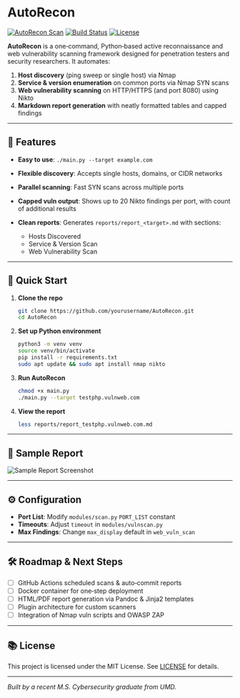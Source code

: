 # AutoRecon

[![AutoRecon Scan](https://github.com/RACHA193/AutoRecon/actions/workflows/scan.yml/badge.svg)](https://github.com/RACHA193/AutoRecon/actions/workflows/scan.yml)
[![Build Status](https://img.shields.io/github/actions/workflow/status/RACHA193/AutoRecon/scan.yml?branch=main)](https://github.com/RACHA193/AutoRecon/actions)
[![License](https://img.shields.io/github/license/RACHA193/AutoRecon)](LICENSE)


**AutoRecon** is a one‑command, Python‑based active reconnaissance and web vulnerability scanning framework designed for penetration testers and security researchers. It automates:

1. **Host discovery** (ping sweep or single host) via Nmap
2. **Service & version enumeration** on common ports via Nmap SYN scans
3. **Web vulnerability scanning** on HTTP/HTTPS (and port 8080) using Nikto
4. **Markdown report generation** with neatly formatted tables and capped findings

---

## 🎯 Features

* **Easy to use**: `./main.py --target example.com`
* **Flexible discovery**: Accepts single hosts, domains, or CIDR networks
* **Parallel scanning**: Fast SYN scans across multiple ports
* **Capped vuln output**: Shows up to 20 Nikto findings per port, with count of additional results
* **Clean reports**: Generates `reports/report_<target>.md` with sections:

  * Hosts Discovered
  * Service & Version Scan
  * Web Vulnerability Scan

---

## 🚀 Quick Start

1. **Clone the repo**

   ```bash
   git clone https://github.com/yourusername/AutoRecon.git
   cd AutoRecon
   ```

2. **Set up Python environment**

   ```bash
   python3 -m venv venv
   source venv/bin/activate
   pip install -r requirements.txt
   sudo apt update && sudo apt install nmap nikto
   ```

3. **Run AutoRecon**

   ```bash
   chmod +x main.py
   ./main.py --target testphp.vulnweb.com
   ```

4. **View the report**

   ```bash
   less reports/report_testphp.vulnweb.com.md
   ```

---

## 📄 Sample Report

![Sample Report Screenshot](docs/sample_report.png)

---

## ⚙️ Configuration

* **Port List**: Modify `modules/scan.py` `PORT_LIST` constant
* **Timeouts**: Adjust `timeout` in `modules/vulnscan.py`
* **Max Findings**: Change `max_display` default in `web_vuln_scan`

---

## 🛠️ Roadmap & Next Steps

* [ ] GitHub Actions scheduled scans & auto‑commit reports
* [ ] Docker container for one‑step deployment
* [ ] HTML/PDF report generation via Pandoc & Jinja2 templates
* [ ] Plugin architecture for custom scanners
* [ ] Integration of Nmap vuln scripts and OWASP ZAP

---

## 📚 License

This project is licensed under the MIT License. See [LICENSE](LICENSE) for details.

---

*Built by a recent M.S. Cybersecurity graduate from UMD.*
